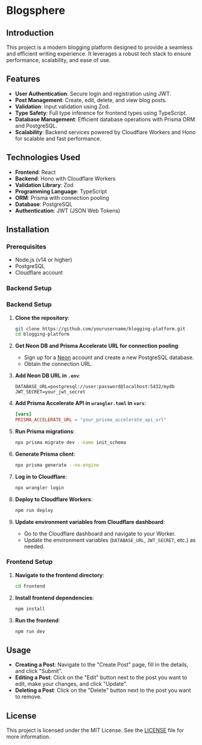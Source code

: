 # Blogsphere

## Introduction

This project is a modern blogging platform designed to provide a seamless and efficient writing experience. It leverages a robust tech stack to ensure performance, scalability, and ease of use.

## Features

- **User Authentication**: Secure login and registration using JWT.
- **Post Management**: Create, edit, delete, and view blog posts.
- **Validation**: Input validation using Zod.
- **Type Safety**: Full type inference for frontend types using TypeScript.
- **Database Management**: Efficient database operations with Prisma ORM and PostgreSQL.
- **Scalability**: Backend services powered by Cloudflare Workers and Hono for scalable and fast performance.

## Technologies Used

- **Frontend**: React
- **Backend**: Hono with Cloudflare Workers
- **Validation Library**: Zod
- **Programming Language**: TypeScript
- **ORM**: Prisma with connection pooling
- **Database**: PostgreSQL
- **Authentication**: JWT (JSON Web Tokens)

## Installation

### Prerequisites

- Node.js (v14 or higher)
- PostgreSQL
- Cloudflare account

### Backend Setup

### Backend Setup

1. **Clone the repository**:

   ```bash
   git clone https://github.com/yourusername/blogging-platform.git
   cd blogging-platform
   ```

2. **Get Neon DB and Prisma Accelerate URL for connection pooling**:

   - Sign up for a [Neon](https://neon.tech/) account and create a new PostgreSQL database.
   - Obtain the connection URL.

3. **Add Neon DB URL in `.env`**:
   ```env
   DATABASE_URL=postgresql://user:password@localhost:5432/mydb
   JWT_SECRET=your_jwt_secret
   ```
4. **Add Prisma Accelerate API in `wrangler.toml` in `vars`**:
   ```toml
   [vars]
   PRISMA_ACCELERATE_URL = "your_prisma_accelerate_api_url"
   ```
5. **Run Prisma migrations**:
   ```bash
   npx prisma migrate dev --name init_schema
   ```
6. **Generate Prisma client**:
   ```bash
   npx prisma generate --no-engine
   ```
7. **Log in to Cloudflare**:
   ```bash
   npx wrangler login
   ```
8. **Deploy to Cloudflare Workers**:
   ```bash
   npm run deploy
   ```
9. **Update environment variables from Cloudflare dashboard**:
   - Go to the Cloudflare dashboard and navigate to your Worker.
   - Update the environment variables (`DATABASE_URL`, `JWT_SECRET`, etc.) as needed.

### Frontend Setup

1. **Navigate to the frontend directory**:

   ```bash
   cd frontend
   ```

2. **Install frontend dependencies**:

   ```bash
   npm install
   ```

3. **Run the frontend**:
   ```bash
   npm run dev
   ```

## Usage

- **Creating a Post**: Navigate to the "Create Post" page, fill in the details, and click "Submit".
- **Editing a Post**: Click on the "Edit" button next to the post you want to edit, make your changes, and click "Update".
- **Deleting a Post**: Click on the "Delete" button next to the post you want to remove.

## License

This project is licensed under the MIT License. See the [LICENSE](LICENSE) file for more information.
